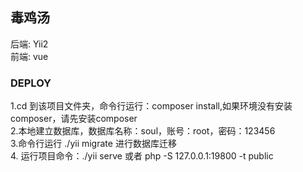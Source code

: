 ## 毒鸡汤

后端: Yii2  
前端: vue

### DEPLOY
 
1.cd 到该项目文件夹，命令行运行：composer install,如果环境没有安装composer，请先安装composer      
2.本地建立数据库，数据库名称：soul，账号：root，密码：123456  
3.命令行运行 ./yii migrate 进行数据库迁移  
4. 运行项目命令：./yii serve 或者  php -S 127.0.0.1:19800 -t public  





